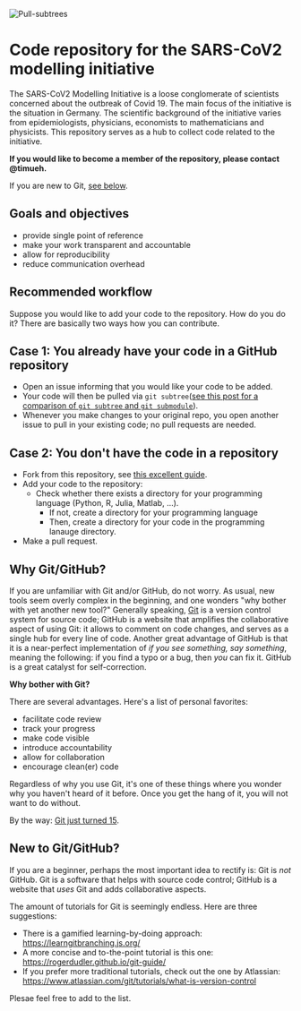 ![Pull-subtrees](https://github.com/timueh/sars-cov2-modelling-initiative/workflows/Pull-subtrees/badge.svg)

# Code repository for the SARS-CoV2 modelling initiative

The SARS-CoV2 Modelling Initiative is a loose conglomerate of scientists concerned about the outbreak of Covid 19.
The main focus of the initiative is the situation in Germany.
The scientific background of the initiative varies from epidemiologists, physicians, economists to mathematicians and physicists.
This repository serves as a hub to collect code related to the initiative.

__If you would like to become a member of the repository, please contact @timueh.__

If you are new to Git, [see below](#why-git/github).

## Goals and objectives

- provide single point of reference
- make your work transparent and accountable
- allow for reproducibility
- reduce communication overhead

## Recommended workflow

Suppose you would like to add your code to the repository.
How do you do it?
There are basically two ways how you can contribute.

## Case 1: You already have your code in a GitHub repository

- Open an issue informing that you would like your code to be added.
- Your code will then be pulled via `git subtree`([see this post for a comparison of `git subtree` and `git submodule`](https://codewinsarguments.co/2016/05/01/git-submodules-vs-git-subtrees/)).
- Whenever you make changes to your original repo, you open another issue to pull in your existing code; no pull requests are needed.

## Case 2: You don't have the code in a repository

- Fork from this repository, see [this excellent guide](https://guides.github.com/activities/forking/).
- Add your code to the repository:
    - Check whether there exists a directory for your programming language (Python, R, Julia, Matlab, ...).
        - If not, create a directory for your programming language
        - Then, create a directory for your code in the programming lanauge directory.
- Make a pull request.

## Why Git/GitHub?

If you are unfamiliar with Git and/or GitHub, do not worry.
As usual, new tools seem overly complex in the beginning, and one wonders "why bother with yet another new tool?"
Generally speaking, [Git](https://en.wikipedia.org/wiki/Git) is a version control system for source code;
GitHub is a website that amplifies the collaborative aspect of using Git: it allows to comment on code changes, and serves as a single hub for every line of code.
Another great advantage of GitHub is that it is a near-perfect implementation of *if you see something, say something*, meaning the following: if you find a typo or a bug, then *you* can fix it.
GitHub is a great catalyst for self-correction.

__Why bother with Git?__

There are several advantages.
Here's a list of personal favorites:
- facilitate code review
- track your progress
- make code visible
- introduce accountability
- allow for collaboration
- encourage clean(er) code

Regardless of why you use Git, it's one of these things where you wonder why you haven't heard of it before.
Once you get the hang of it, you will not want to do without.

By the way: [Git just turned 15](https://www.heise.de/developer/meldung/15-Jahre-Git-Die-Versionsverwaltung-fuer-Quellcode-hat-Wurzeln-geschlagen-4698023.html). 

## New to Git/GitHub?

If you are a beginner, perhaps the most important idea to rectify is: Git is *not* GitHub.
Git is a software that helps with source code control; GitHub is a website that *uses* Git and adds collaborative aspects.

The amount of tutorials for Git is seemingly endless.
Here are three suggestions:
- There is a gamified learning-by-doing approach: https://learngitbranching.js.org/
- A more concise and to-the-point tutorial is this one: https://rogerdudler.github.io/git-guide/
- If you prefer more traditional tutorials, check out the one by Atlassian: https://www.atlassian.com/git/tutorials/what-is-version-control

Plesae feel free to add to the list.


